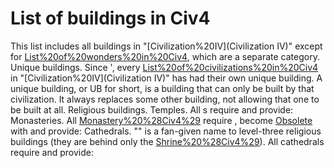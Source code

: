 # List of buildings in Civ4

This list includes all buildings in "[Civilization%20IV](Civilization IV)" except for [List%20of%20wonders%20in%20Civ4](wonders), which are a separate category.
Unique buildings.
Since ', every [List%20of%20civilizations%20in%20Civ4](civilization) in "[Civilization%20IV](Civilization IV)" has had their own unique building. A unique building, or UB for short, is a building that can only be built by that civilization. It always replaces some other building, not allowing that one to be built at all.
Religious buildings.
Temples.
All s require and provide:
Monasteries.
All [Monastery%20%28Civ4%29](monasteries) require , become [Obsolete](Obsolete) with and provide:
Cathedrals.
"" is a fan-given name to level-three religious buildings (they are behind only the [Shrine%20%28Civ4%29](Shrines)). All cathedrals require and provide: